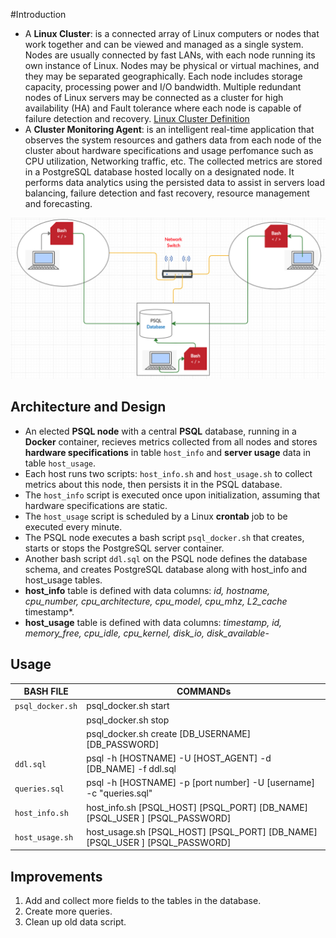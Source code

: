 #Introduction
- A **Linux Cluster**: is a connected array of Linux computers or nodes that work together and can be viewed and managed as a single system. Nodes are usually connected by fast LANs, with each node running its own instance of Linux. Nodes may be physical or virtual machines, and they may be separated geographically. Each node includes storage capacity, processing power and I/O bandwidth. Multiple redundant nodes of Linux servers may be connected as a cluster for high availability (HA) and Fault tolerance where each node is capable of failure detection and recovery.
[Linux Cluster Definition](https://susedefines.suse.com/definition/linux-cluster/)
- A **Cluster Monitoring Agent**: is an intelligent real-time application that observes the system resources and gathers data from each node of the cluster about hardware specifications and usage perfomance such as CPU utilization, Networking traffic, etc. The collected metrics are stored in a PostgreSQL database hosted locally on a designated node. It performs data analytics using the persisted data to assist in servers load balancing, failure detection and fast recovery, resource management and forecasting.

![Monitoring agent](./assets/monitor_agent.png "Monitoring Agent")
## Architecture and Design
- An elected **PSQL node** with a central **PSQL** database, running in a **Docker** container, recieves metrics collected from all nodes and stores **hardware specifications** in table `host_info` and **server usage** data in table `host_usage`.
- Each host runs two scripts: `host_info.sh` and `host_usage.sh` to collect metrics about this node, then persists it in the PSQL database.
- The `host_info` script is executed once upon initialization, assuming that hardware specifications are static.
- The `host_usage` script is scheduled by a Linux **crontab** job to be executed every minute.
- The PSQL node executes a bash script `psql_docker.sh` that creates, starts or stops the PostgreSQL server container.
- Another bash script `ddl.sql` on the PSQL node defines the database schema, and creates PostgreSQL database along with host_info and host_usage tables.
- **host_info** table is defined with data columns: 
*id, hostname, cpu_number, cpu_architecture, cpu_model, cpu_mhz, L2_cache* timestamp*.
- **host_usage** table is defined with data columns:
*timestamp, id, memory_free, cpu_idle, cpu_kernel, disk_io, disk_available*- 
## Usage

| BASH FILE | COMMANDs |
| --------- | ------- |
| `psql_docker.sh` | psql_docker.sh start |
|                  | psql_docker.sh stop |
|                  | psql_docker.sh create [DB_USERNAME][DB_PASSWORD]
| `ddl.sql` | psql -h [HOSTNAME] -U [HOST_AGENT] -d  [DB_NAME] -f ddl.sql |
| `queries.sql` | psql -h [HOSTNAME] -p [port number] -U [username] -c "queries.sql" |
| `host_info.sh` | host_info.sh [PSQL_HOST] [PSQL_PORT] [DB_NAME] [PSQL_USER ] [PSQL_PASSWORD] |
| `host_usage.sh` | host_usage.sh  [PSQL_HOST] [PSQL_PORT] [DB_NAME] [PSQL_USER ] [PSQL_PASSWORD]|

## Improvements
1. Add and collect more fields to the tables in the database.
2. Create more queries.
3. Clean up old data script.
